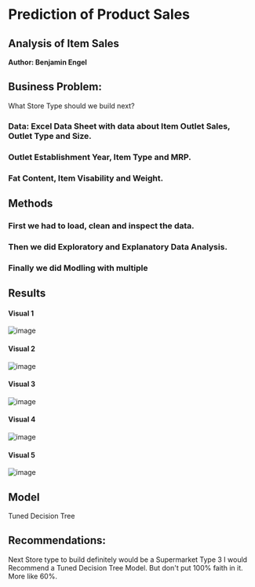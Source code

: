 # Prediction of Product Sales
## Analysis of Item Sales

**Author: Benjamin Engel**

## Business Problem:

What Store Type should we build next?

### Data: Excel Data Sheet with data about Item Outlet Sales, Outlet Type and Size.
### Outlet Establishment Year, Item Type and MRP.
### Fat Content, Item Visability and Weight.


## Methods
### First we had to load, clean and inspect the data.
### Then we did Exploratory and Explanatory Data Analysis.
### Finally we did Modling with multiple 


## Results

#### Visual 1

![image](https://user-images.githubusercontent.com/126991382/236390597-6ea3ec89-b4e8-4261-972b-418acf305fda.png)

#### Visual 2

![image](https://user-images.githubusercontent.com/126991382/236390260-c42b9253-866e-40b6-8231-b7a1243019d7.png)

#### Visual 3

![image](https://user-images.githubusercontent.com/126991382/236390659-48eef6d4-913a-4aac-8194-6acf2ea62bad.png)
#### Visual 4

![image](https://user-images.githubusercontent.com/126991382/236390710-404c0856-cca3-4a95-9ea3-4ec2239e2b39.png)

#### Visual 5

![image](https://user-images.githubusercontent.com/126991382/236391404-0ed80730-a248-42b8-b33c-f691cc4e9f6e.png)


## Model
Tuned Decision Tree

## Recommendations:
Next Store type to build definitely would be a Supermarket Type 3
I would Recommend a Tuned Decision Tree Model. But don't put 100% faith in it. More like 60%.
